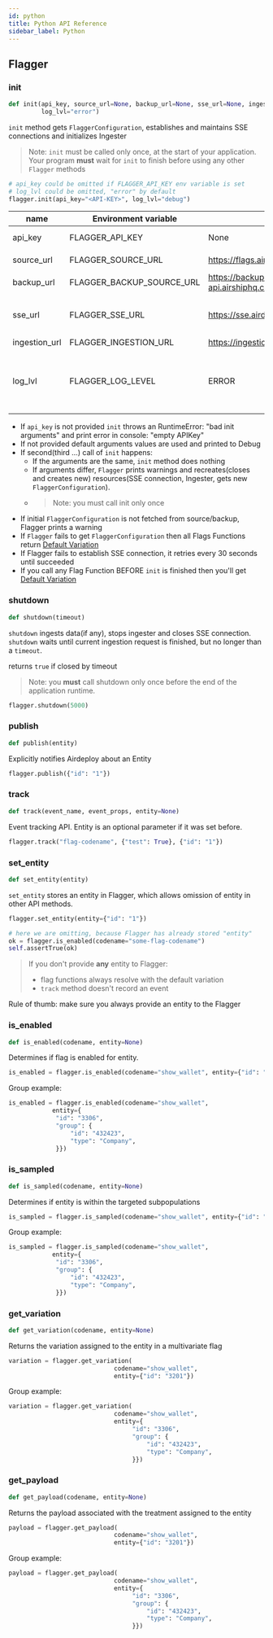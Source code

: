 ```yaml
---
id: python
title: Python API Reference
sidebar_label: Python
---
```


## Flagger

### init

```python
def init(api_key, source_url=None, backup_url=None, sse_url=None, ingestion_url=None,
         log_lvl="error")
```

`init` method gets `FlaggerConfiguration`, establishes and maintains SSE connections and initializes Ingester

> Note: `init` must be called only once, at the start of your application.
> Your program **must** wait for `init` to finish before using any other `Flagger` methods

```python
# api_key could be omitted if FLAGGER_API_KEY env variable is set
# log_lvl could be omitted, "error" by default
flagger.init(api_key="<API-KEY>", log_lvl="debug")
```

| name          | Environment variable      | Default                                     | Description                                                                                             |
| ------------- | ------------------------- | ------------------------------------------- | ------------------------------------------------------------------------------------------------------- |
| api_key       | FLAGGER_API_KEY           | None                                        | API key to an environment                                                                               |
| source_url    | FLAGGER_SOURCE_URL        | https://flags.airdeploy.io/v3/config/       | URL to get `FlaggerConfiguration`                                                                       |
| backup_url    | FLAGGER_BACKUP_SOURCE_URL | https://backup-api.airshiphq.com/v3/config/ | backup URL to get `FlaggerConfiguration`                                                                |
| sse_url       | FLAGGER_SSE_URL           | https://sse.airdeploy.io/v3/sse/            | URL for real-time updates of `FlaggerConfiguration` via sse                                             |
| ingestion_url | FLAGGER_INGESTION_URL     | https://ingestion.airdeploy.io/v3/ingest/   | URL for ingestion                                                                                       |
| log_lvl       | FLAGGER_LOG_LEVEL         | ERROR                                       | set up log level: ERROR, WARN, DEBUG. Debug is the most verbose level and includes all Network requests |

- If `api_key` is not provided `init` throws an RuntimeError: "bad init arguments" and print error in console: "empty APIKey"
- If not provided default arguments values are used and printed to Debug
- If second(third …) call of `init` happens:
  - If the arguments are the same, `init` method does nothing
  - If arguments differ, `Flagger` prints warnings and recreates(closes and creates new) resources(SSE connection,
    Ingester, gets new `FlaggerConfiguration`).
  - > Note: you must call init only once
- If initial `FlaggerConfiguration` is not fetched from source/backup, Flagger prints a warning
- If `Flagger` fails to get `FlaggerConfiguration` then all Flags Functions return [Default Variation](../flagger-sdk/default-variation.md)
- If Flagger fails to establish SSE connection, it retries every 30 seconds until succeeded
- If you call any Flag Function BEFORE `init` is finished then you'll get [Default Variation](../flagger-sdk/default-variation.md)

### shutdown

```python
def shutdown(timeout)
```

`shutdown` ingests data(if any), stops ingester and closes SSE connection.
`shutdown` waits until current ingestion request is finished, but no longer than a `timeout`.

returns `true` if closed by timeout

> Note: you **must** call shutdown only once before the end of the application runtime.

```python
flagger.shutdown(5000)
```

### publish

```python
def publish(entity)
```

Explicitly notifies Airdeploy about an Entity

```python
flagger.publish({"id": "1"})
```

### track

```python
def track(event_name, event_props, entity=None)
```

Event tracking API.
Entity is an optional parameter if it was set before.

```python
flagger.track("flag-codename", {"test": True}, {"id": "1"})
```

### set_entity

```python
def set_entity(entity)
```

`set_entity` stores an entity in Flagger, which allows omission of entity in other API methods.

```python
flagger.set_entity(entity={"id": "1"})

# here we are omitting, because Flagger has already stored "entity"
ok = flagger.is_enabled(codename="some-flag-codename")
self.assertTrue(ok)
```

> If you don't provide **any** entity to Flagger:
>
> - flag functions always resolve with the default variation
> - `track` method doesn't record an event

Rule of thumb: make sure you always provide an entity to the Flagger

### is_enabled

```python
def is_enabled(codename, entity=None)
```

Determines if flag is enabled for entity.

```python
is_enabled = flagger.is_enabled(codename="show_wallet", entity={"id": "3201"})
```

Group example:

```python
is_enabled = flagger.is_enabled(codename="show_wallet",
            entity={
             "id": "3306",
             "group": {
                 "id": "432423",
                 "type": "Company",
             }})
```

### is_sampled

```python
def is_sampled(codename, entity=None)
```

Determines if entity is within the targeted subpopulations

```python
is_sampled = flagger.is_sampled(codename="show_wallet", entity={"id": "3201"})
```

Group example:

```python
is_sampled = flagger.is_sampled(codename="show_wallet",
            entity={
             "id": "3306",
             "group": {
                 "id": "432423",
                 "type": "Company",
             }})
```

### get_variation

```python
def get_variation(codename, entity=None)
```

Returns the variation assigned to the entity in a multivariate flag

```python
variation = flagger.get_variation(
                             codename="show_wallet",
                             entity={"id": "3201"})
```

Group example:

```python
variation = flagger.get_variation(
                             codename="show_wallet",
                             entity={
                                  "id": "3306",
                                  "group": {
                                      "id": "432423",
                                      "type": "Company",
                                  }})
```

### get_payload

```python
def get_payload(codename, entity=None)
```

Returns the payload associated with the treatment assigned to the entity

```python
payload = flagger.get_payload(
                             codename="show_wallet",
                             entity={"id": "3201"})
```

Group example:

```python
payload = flagger.get_payload(
                             codename="show_wallet",
                             entity={
                                  "id": "3306",
                                  "group": {
                                      "id": "432423",
                                      "type": "Company",
                                  }})
```
